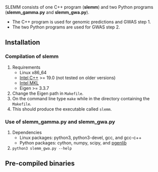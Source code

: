 SLEMM consists of one C++ program (**slemm**) and two Python programs (**slemm_gamma.py** and **slemm_gwa.py**).
- The C++ program is used for genomic predictions and GWAS step 1.
- The two Python programs are used for GWAS step 2.

## Installation
### Compilation of slemm
1. Requirements
    - Linux x86_64
    - [Intel C++](https://www.intel.com/content/www/us/en/developer/tools/oneapi/base-toolkit-download.html) >= 19.0 (not tested on older versions)
    - [Intel MKL](https://www.intel.com/content/www/us/en/developer/tools/oneapi/onemkl-download.html)
    - Eigen >= 3.3.7
2. Change the Eigen path in `Makefile`. 
3. On the command line type `make` while in the directory containing the `Makefile`.
4. This should produce the executable called `slemm`.

### Use of slemm_gamma.py and slemm_gwa.py
1. Dependencies
    - Linux packages: python3, python3-devel, gcc, and gcc-c++
    - Python packages: cython, numpy, scipy, and [pgenlib](https://github.com/chrchang/plink-ng/tree/master/2.0/Python)
2. `python3 slemm_gwa.py --help`

## Pre-compiled binaries
